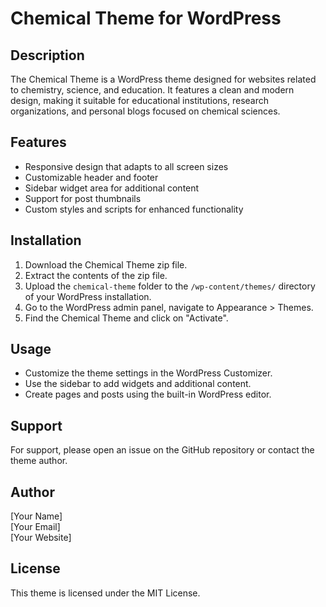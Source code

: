 # Chemical Theme for WordPress

## Description
The Chemical Theme is a WordPress theme designed for websites related to chemistry, science, and education. It features a clean and modern design, making it suitable for educational institutions, research organizations, and personal blogs focused on chemical sciences.

## Features
- Responsive design that adapts to all screen sizes
- Customizable header and footer
- Sidebar widget area for additional content
- Support for post thumbnails
- Custom styles and scripts for enhanced functionality

## Installation
1. Download the Chemical Theme zip file.
2. Extract the contents of the zip file.
3. Upload the `chemical-theme` folder to the `/wp-content/themes/` directory of your WordPress installation.
4. Go to the WordPress admin panel, navigate to Appearance > Themes.
5. Find the Chemical Theme and click on "Activate".

## Usage
- Customize the theme settings in the WordPress Customizer.
- Use the sidebar to add widgets and additional content.
- Create pages and posts using the built-in WordPress editor.

## Support
For support, please open an issue on the GitHub repository or contact the theme author.

## Author
[Your Name]  
[Your Email]  
[Your Website]  

## License
This theme is licensed under the MIT License.